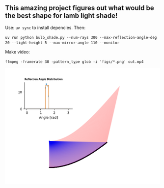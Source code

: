 ## This amazing project figures out what would be the best shape for lamb light shade!

Use: `uv sync` to install depencies. Then:

`uv run python bulb_shade.py --num-rays 300 --max-reflection-angle-deg 20 --light-height 5 --max-mirror-angle 110 --monitor`

Make video:

`ffmpeg -framerate 30 -pattern_type glob -i 'figs/*.png' out.mp4`

![Look at this](https://github.com/topiko/plantlightshade/blob/main/bulpshade.png)
